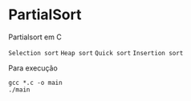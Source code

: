 # PartialSort
Partialsort em C

`Selection sort`
`Heap sort`
`Quick sort`
`Insertion sort`

Para execução
```
gcc *.c -o main
./main
```
